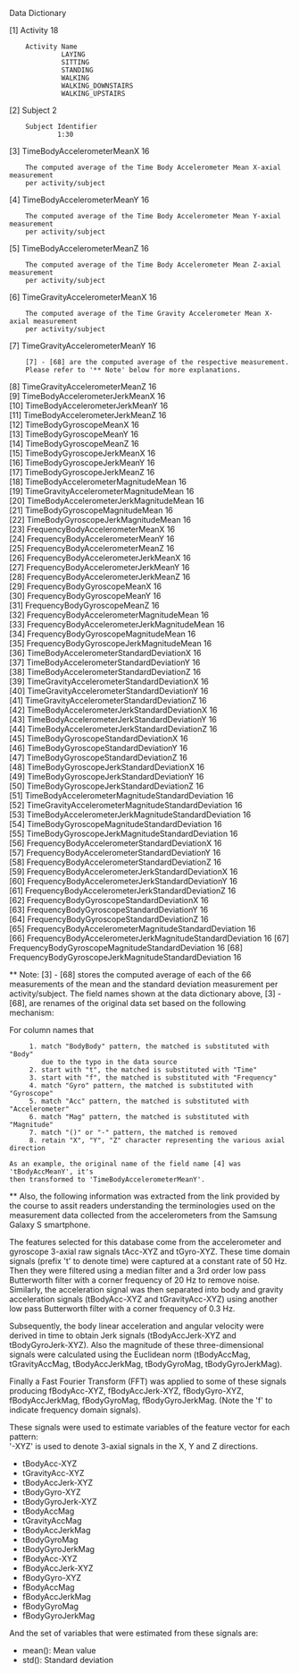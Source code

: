 Data Dictionary
 
 [1]  Activity 									  18    
 				
 		Activity Name
 				 LAYING              
 				 SITTING             
 				 STANDING            
 				 WALKING            
			     WALKING_DOWNSTAIRS  
				 WALKING_UPSTAIRS  
				                                            
 [2]  Subject         							   2
 
        Subject Identifier
                1:30      
                                                   
 [3]  TimeBodyAccelerometerMeanX  				   16   

        The computed average of the Time Body Accelerometer Mean X-axial measurement 
        per activity/subject 
                                        
 [4]  TimeBodyAccelerometerMeanY				   16   

        The computed average of the Time Body Accelerometer Mean Y-axial measurement 
        per activity/subject 

 [5]  TimeBodyAccelerometerMeanZ				   16                               

        The computed average of the Time Body Accelerometer Mean Z-axial measurement 
        per activity/subject 

 [6]  TimeGravityAccelerometerMeanX  			   16                          

        The computed average of the Time Gravity Accelerometer Mean X-axial measurement 
        per activity/subject 

 [7]  TimeGravityAccelerometerMeanY                16               

        [7] - [68] are the computed average of the respective measurement.  
        Please refer to '** Note' below for more explanations.

 [8]  TimeGravityAccelerometerMeanZ                16               
 [9]  TimeBodyAccelerometerJerkMeanX               16               
[10]  TimeBodyAccelerometerJerkMeanY               16               
[11]  TimeBodyAccelerometerJerkMeanZ               16               
[12]  TimeBodyGyroscopeMeanX                       16               
[13]  TimeBodyGyroscopeMeanY                       16               
[14]  TimeBodyGyroscopeMeanZ                       16               
[15]  TimeBodyGyroscopeJerkMeanX                   16               
[16]  TimeBodyGyroscopeJerkMeanY                   16               
[17]  TimeBodyGyroscopeJerkMeanZ                   16               
[18]  TimeBodyAccelerometerMagnitudeMean           16               
[19]  TimeGravityAccelerometerMagnitudeMean        16               
[20]  TimeBodyAccelerometerJerkMagnitudeMean       16               
[21]  TimeBodyGyroscopeMagnitudeMean               16               
[22]  TimeBodyGyroscopeJerkMagnitudeMean           16               
[23]  FrequencyBodyAccelerometerMeanX              16               
[24]  FrequencyBodyAccelerometerMeanY              16               
[25]  FrequencyBodyAccelerometerMeanZ              16               
[26]  FrequencyBodyAccelerometerJerkMeanX          16               
[27]  FrequencyBodyAccelerometerJerkMeanY          16               
[28]  FrequencyBodyAccelerometerJerkMeanZ          16               
[29]  FrequencyBodyGyroscopeMeanX                  16               
[30]  FrequencyBodyGyroscopeMeanY                  16               
[31]  FrequencyBodyGyroscopeMeanZ                  16               
[32]  FrequencyBodyAccelerometerMagnitudeMean      16               
[33]  FrequencyBodyAccelerometerJerkMagnitudeMean  16            
[34]  FrequencyBodyGyroscopeMagnitudeMean          16               
[35]  FrequencyBodyGyroscopeJerkMagnitudeMean      16               
[36]  TimeBodyAccelerometerStandardDeviationX      16               
[37]  TimeBodyAccelerometerStandardDeviationY      16               
[38]  TimeBodyAccelerometerStandardDeviationZ      16               
[39]  TimeGravityAccelerometerStandardDeviationX   16             
[40]  TimeGravityAccelerometerStandardDeviationY   16             
[41]  TimeGravityAccelerometerStandardDeviationZ   16            
[42]  TimeBodyAccelerometerJerkStandardDeviationX  16            
[43]  TimeBodyAccelerometerJerkStandardDeviationY  16            
[44]  TimeBodyAccelerometerJerkStandardDeviationZ  16            
[45]  TimeBodyGyroscopeStandardDeviationX          16               
[46]  TimeBodyGyroscopeStandardDeviationY          16               
[47]  TimeBodyGyroscopeStandardDeviationZ          16               
[48]  TimeBodyGyroscopeJerkStandardDeviationX      16               
[49]  TimeBodyGyroscopeJerkStandardDeviationY      16               
[50]  TimeBodyGyroscopeJerkStandardDeviationZ                     16               
[51]  TimeBodyAccelerometerMagnitudeStandardDeviation             16     
[52]  TimeGravityAccelerometerMagnitudeStandardDeviation          16     
[53]  TimeBodyAccelerometerJerkMagnitudeStandardDeviation         16     
[54]  TimeBodyGyroscopeMagnitudeStandardDeviation                 16     
[55]  TimeBodyGyroscopeJerkMagnitudeStandardDeviation             16     
[56]  FrequencyBodyAccelerometerStandardDeviationX                16     
[57]  FrequencyBodyAccelerometerStandardDeviationY                16     
[58]  FrequencyBodyAccelerometerStandardDeviationZ                16     
[59]  FrequencyBodyAccelerometerJerkStandardDeviationX            16     
[60]  FrequencyBodyAccelerometerJerkStandardDeviationY            16     
[61]  FrequencyBodyAccelerometerJerkStandardDeviationZ            16     
[62]  FrequencyBodyGyroscopeStandardDeviationX                    16     
[63]  FrequencyBodyGyroscopeStandardDeviationY                    16     
[64]  FrequencyBodyGyroscopeStandardDeviationZ            		  16     
[65]  FrequencyBodyAccelerometerMagnitudeStandardDeviation        16    
[66]  FrequencyBodyAccelerometerJerkMagnitudeStandardDeviation    16
[67]  FrequencyBodyGyroscopeMagnitudeStandardDeviation            16
[68]  FrequencyBodyGyroscopeJerkMagnitudeStandardDeviation        16

** Note: [3] - [68] stores the computed average of each of the 66 measurements of 
the mean and the standard deviation measurement per activity/subject. The field names 
shown at the data dictionary above, [3] -[68], are renames of the original data set
based on the following mechanism:
   
   For column names that
    
         1. match "BodyBody" pattern, the matched is substituted with "Body" 
            due to the typo in the data source
         2. start with "t", the matched is substituted with "Time"
         3. start with "f", the matched is substituted with "Frequency"
         4. match "Gyro" pattern, the matched is substituted with "Gyroscope"
         5. match "Acc" pattern, the matched is substituted with "Accelerometer"
         6. match "Mag" pattern, the matched is substituted with "Magnitude"
         7. match "()" or "-" pattern, the matched is removed
         8. retain "X", "Y", "Z" character representing the various axial direction

    As an example, the original name of the field name [4] was 'tBodyAccMeanY', it's 
    then transformed to 'TimeBodyAccelerometerMeanY'. 

** Also, the following information was extracted from the link provided by the course 
to assit readers understanding the terminologies used on the measurement data collected 
from the accelerometers from the Samsung Galaxy S smartphone.
 
The features selected for this database come from the accelerometer and gyroscope 3-axial 
raw signals tAcc-XYZ and tGyro-XYZ. These time domain signals (prefix 't' to denote time) 
were captured at a constant rate of 50 Hz. Then they were filtered using a median filter 
and a 3rd order low pass Butterworth filter with a corner frequency of 20 Hz to remove 
noise. Similarly, the acceleration signal was then separated into body and gravity 
acceleration signals (tBodyAcc-XYZ and tGravityAcc-XYZ) using another low pass 
Butterworth filter with a corner frequency of 0.3 Hz. 

Subsequently, the body linear acceleration and angular velocity were derived in time to
obtain Jerk signals (tBodyAccJerk-XYZ and tBodyGyroJerk-XYZ). Also the magnitude of 
these three-dimensional signals were calculated using the Euclidean norm 
(tBodyAccMag, tGravityAccMag, tBodyAccJerkMag, tBodyGyroMag, tBodyGyroJerkMag). 

Finally a Fast Fourier Transform (FFT) was applied to some of these signals producing 
fBodyAcc-XYZ, fBodyAccJerk-XYZ, fBodyGyro-XYZ, fBodyAccJerkMag, fBodyGyroMag, 
fBodyGyroJerkMag. (Note the 'f' to indicate frequency domain signals). 

These signals were used to estimate variables of the feature vector for each pattern:  
'-XYZ' is used to denote 3-axial signals in the X, Y and Z directions.

- tBodyAcc-XYZ
- tGravityAcc-XYZ
- tBodyAccJerk-XYZ
- tBodyGyro-XYZ
- tBodyGyroJerk-XYZ
- tBodyAccMag
- tGravityAccMag
- tBodyAccJerkMag
- tBodyGyroMag
- tBodyGyroJerkMag
- fBodyAcc-XYZ
- fBodyAccJerk-XYZ
- fBodyGyro-XYZ
- fBodyAccMag
- fBodyAccJerkMag
- fBodyGyroMag
- fBodyGyroJerkMag

And the set of variables that were estimated from these signals are: 

- mean(): Mean value
- std(): Standard deviation


